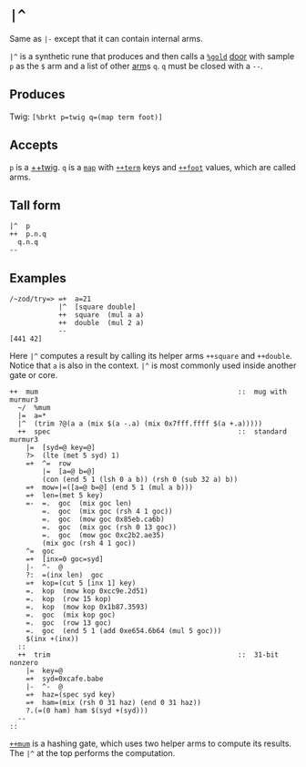 `|^`
====

Same as `|-` except that it can contain internal arms.

`|^` is a synthetic rune that produces and then calls a
[`%gold`]() [door]() with sample `p` as the `$` arm and a list of
other [arm]()s `q`.  `q` must be closed with a `--`.

Produces
--------

Twig: `[%brkt p=twig q=(map term foot)]`

Accepts
-------

`p` is a [++twig](). `q` is a [`map`]() with [`++term`]() keys and
[`++foot`]() values, which are called arms.

Tall form
---------

    |^  p
    ++  p.n.q
      q.n.q
    --

Examples
--------

    /~zod/try=> =+  a=21
                |^  [square double]
                ++  square  (mul a a)
                ++  double  (mul 2 a)
                --
    [441 42]

Here `|^` computes a result by calling its helper arms `++square` and
`++double`. Notice that `a` is also in the context. `|^` is most
commonly used inside another gate or core.

    ++  mum                                                 ::  mug with murmur3
      ~/  %mum
      |=  a=*
      |^  (trim ?@(a a (mix $(a -.a) (mix 0x7fff.ffff $(a +.a)))))
      ++  spec                                              ::  standard murmur3
        |=  [syd=@ key=@]
        ?>  (lte (met 5 syd) 1)
        =+  ^=  row
            |=  [a=@ b=@] 
            (con (end 5 1 (lsh 0 a b)) (rsh 0 (sub 32 a) b))
        =+  mow=|=([a=@ b=@] (end 5 1 (mul a b)))
        =+  len=(met 5 key)
        =-  =.  goc  (mix goc len)
            =.  goc  (mix goc (rsh 4 1 goc))
            =.  goc  (mow goc 0x85eb.ca6b)
            =.  goc  (mix goc (rsh 0 13 goc))
            =.  goc  (mow goc 0xc2b2.ae35)
            (mix goc (rsh 4 1 goc))
        ^=  goc
        =+  [inx=0 goc=syd]
        |-  ^-  @
        ?:  =(inx len)  goc
        =+  kop=(cut 5 [inx 1] key)
        =.  kop  (mow kop 0xcc9e.2d51)
        =.  kop  (row 15 kop) 
        =.  kop  (mow kop 0x1b87.3593)
        =.  goc  (mix kop goc)
        =.  goc  (row 13 goc)
        =.  goc  (end 5 1 (add 0xe654.6b64 (mul 5 goc)))
        $(inx +(inx))
      ::
      ++  trim                                              ::  31-bit nonzero
        |=  key=@
        =+  syd=0xcafe.babe
        |-  ^-  @
        =+  haz=(spec syd key)
        =+  ham=(mix (rsh 0 31 haz) (end 0 31 haz))
        ?.(=(0 ham) ham $(syd +(syd)))
      --
    ::

[`++mum`]() is a hashing gate, which uses two helper arms to compute
its results. The `|^` at the top performs the computation.

